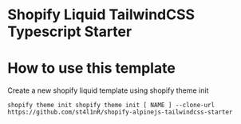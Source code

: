 # Shopify Liquid TailwindCSS Typescript Starter
# How to use this template
Create a new shopify liquid template using shopify theme init

```
shopify theme init shopify theme init [ NAME ] --clone-url https://github.com/st4l1nR/shopify-alpinejs-tailwindcss-starter

```